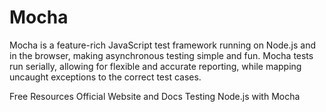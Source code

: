 # Mocha

Mocha is a feature-rich JavaScript test framework running on Node.js and in the browser, making asynchronous testing simple and fun. Mocha tests run serially, allowing for flexible and accurate reporting, while mapping uncaught exceptions to the correct test cases.

<ResourceGroupTitle>Free Resources</ResourceGroupTitle>
<BadgeLink colorScheme='blue' badgeText='Official Website' href='https://mochajs.org/'>Official Website and Docs</BadgeLink>
<BadgeLink colorScheme='purple' badgeText='Watch' href='https://www.youtube.com/watch?v=Bs68k6xfR3E'>Testing Node.js with Mocha</BadgeLink>
